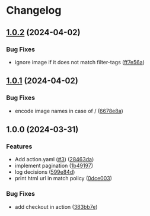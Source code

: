 # Changelog

## [1.0.2](https://github.com/PeterStolz/ContainerCrop/compare/v1.0.1...v1.0.2) (2024-04-02)


### Bug Fixes

* ignore image if it does not match filter-tags ([ff7e56a](https://github.com/PeterStolz/ContainerCrop/commit/ff7e56aa5f1cd6b41df61af8c3c87e541e959455))

## [1.0.1](https://github.com/PeterStolz/ContainerCrop/compare/v1.0.0...v1.0.1) (2024-04-02)


### Bug Fixes

* encode image names in case of / ([6678e8a](https://github.com/PeterStolz/ContainerCrop/commit/6678e8a963c89deee552fe179dd4a95de8e58f0e))

## 1.0.0 (2024-03-31)


### Features

* Add action.yaml ([#3](https://github.com/PeterStolz/ContainerCrop/issues/3)) ([28463da](https://github.com/PeterStolz/ContainerCrop/commit/28463da4e762b79e5df881cc206f90587c061bda))
* implement pagination ([1b49197](https://github.com/PeterStolz/ContainerCrop/commit/1b491975ae8bd8bac092c93b751a21856ae82617))
* log decisions ([599e84d](https://github.com/PeterStolz/ContainerCrop/commit/599e84d2e34eab9e5f6721643346a9edcb76c924))
* print html url in match policy ([0dce003](https://github.com/PeterStolz/ContainerCrop/commit/0dce0034a6aabe5f34e322e68f9265130026c596))


### Bug Fixes

* add checkout in action ([383bb7e](https://github.com/PeterStolz/ContainerCrop/commit/383bb7e004cb1c25e49bdecc6b15deced344d5ca))
